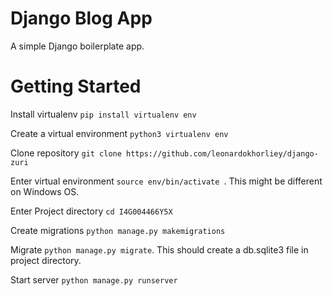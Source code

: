 # Django Blog App

A simple Django boilerplate app.

# Getting Started

Install virtualenv `pip install virtualenv env`

Create a virtual environment `python3 virtualenv env`

Clone repository `git clone https://github.com/leonardokhorliey/django-zuri`

Enter virtual environment `source env/bin/activate `. This might be different on Windows OS.

Enter Project directory `cd I4G004466Y5X`

Create migrations `python manage.py makemigrations`

Migrate `python manage.py migrate`. This should create a db.sqlite3 file in project directory.

Start server `python manage.py runserver`

